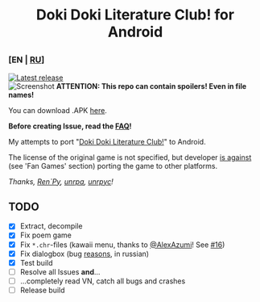 # <p align="center">Doki Doki Literature Club! for Android</p>

### [EN | [RU](README_RU.md)]
[![Latest release](https://github-release-version.herokuapp.com/github/saber-nyan/ddlc-android/release.svg?style=flat)](https://github.com/saber-nyan/ddlc-android/releases/latest)<br/>
![Screenshot](https://i.imgur.com/yxQ2oNV.jpg)
**ATTENTION: This repo can contain spoilers! Even in file names!**

You can download .APK [here](https://github.com/saber-nyan/ddlc-android/releases/latest).

**Before creating Issue, read the [FAQ](https://github.com/saber-nyan/ddlc-android/wiki/FAQ-EN)!**

My attempts to port "[Doki Doki Literature Club!](https://vndb.org/v21905)" to Android.

The license of the original game is not specified, but developer [is against](http://teamsalvato.com/ip-guidelines/)
(see 'Fan Games' section) porting the game to other platforms.

*Thanks, [Ren`Py](https://github.com/renpy/renpy), [unrpa](https://github.com/Lattyware/unrpa), [unrpyc](https://github.com/CensoredUsername/unrpyc)!*
## TODO
- [x] Extract, decompile
- [x] Fix poem game
- [x] Fix `*.chr`-files (kawaii menu, thanks to [@AlexAzumi](https://github.com/AlexAzumi)! See [#16](https://github.com/saber-nyan/ddlc-android/pull/16))
- [x] Fix dialogbox (bug [reasons](boxes_sizing.txt), in russian)
- [x] Test build
- [ ] Resolve all Issues **and**...
- [ ] ...completely read VN, catch all bugs and crashes
- [ ] Release build
